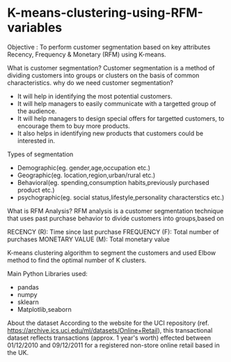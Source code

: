 # K-means-clustering-using-RFM-variables
Objective : To perform customer segmentation based on key attributes Recency, Frequency & Monetary (RFM) using K-means.

What is customer segmentation?
Customer segmentation is a method of dividing customers into groups or clusters on the basis of common characteristics.
why do we need customer segmentation?
- It will help in identifying the most potential customers.
- It will help managers to easily communicate with a targetted group of the audience.
- It will help managers to design special offers for targetted customers, to encourage them to buy more products.
- It also helps in identifying new products that customers could be interested in.

Types of segmentation
- Demographic(eg. gender,age,occupation etc.)
- Geographic(eg. location,region,urban/rural etc.)
- Behavioral(eg. spending,consumption habits,previously purchased product etc.)
- psychographic(eg. social status,lifestyle,personality characterstics etc.)

What is RFM Analysis?
RFM analysis is a customer segmentation technique that uses past purchase behavior to divide customers into groups,based on

RECENCY (R): Time since last purchase
FREQUENCY (F): Total number of purchases
MONETARY VALUE (M): Total monetary value

K-means clustering algorithm to segment the customers and used Elbow method to find the optimal number of K clusters.

Main Python Libraries used:
- pandas 
- numpy 
- sklearn 
- Matplotlib,seaborn 

About the dataset
According to the website for the UCI repository (ref. https://archive.ics.uci.edu/ml/datasets/Online+Retail), this transactional dataset reflects transactions (approx. 1 year's worth) effected between 01/12/2010 and 09/12/2011 for a registered non-store online retail based in the UK.
